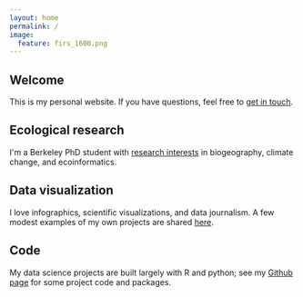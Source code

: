 ```yaml
---
layout: home
permalink: /
image:
  feature: firs_1600.png 
---
```


<div class="tiles">

<div class="tile">
  <h2 class="post-title">Welcome</h2>
  <p class="post-excerpt">This is my personal website. If you have questions, feel free to <a href="/contact">get in touch</a>.</p>
</div><!-- /.tile -->

<div class="tile">
  <h2 class="post-title">Ecological research</h2>
  <p class="post-excerpt">I'm a Berkeley PhD student with <a href="/research">research interests</a> in biogeography, climate change, and ecoinformatics.</p>
</div><!-- /.tile -->

<div class="tile">
  <h2 class="post-title">Data visualization</h2>
  <p class="post-excerpt">I love infographics, scientific visualizations, and data journalism. A few modest examples of my own projects are shared <a href="/media">here</a>. </p>
</div><!-- /.tile -->

<div class="tile">
  <h2 class="post-title">Code</h2>
  <p class="post-excerpt">My data science projects are built largely with R and python; see my <a href="https://github.com/matthewkling">Github page</a> for some project code and packages.</p>
</div><!-- /.tile -->


</div><!-- /.tiles -->
